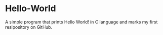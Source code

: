 # Hello-World
A simple program that prints Hello World! in C language
and marks my first resipository on GitHub.
